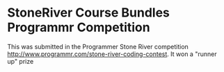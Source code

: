 StoneRiver Course Bundles Programmr Competition
==========

This was submitted in the Programmer Stone River competition http://www.programmr.com/stone-river-coding-contest. It won a "runner up" prize
